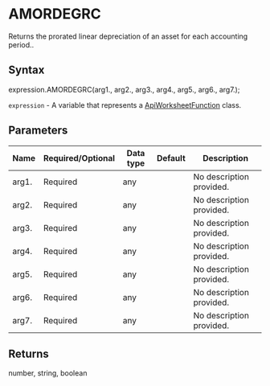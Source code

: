 # AMORDEGRC

Returns the prorated linear depreciation of an asset for each accounting period..

## Syntax

expression.AMORDEGRC(arg1., arg2., arg3., arg4., arg5., arg6., arg7.);

`expression` - A variable that represents a [ApiWorksheetFunction](../ApiWorksheetFunction.md) class.

## Parameters

| **Name** | **Required/Optional** | **Data type** | **Default** | **Description** |
| ------------- | ------------- | ------------- | ------------- | ------------- |
| arg1. | Required | any |  | No description provided. |
| arg2. | Required | any |  | No description provided. |
| arg3. | Required | any |  | No description provided. |
| arg4. | Required | any |  | No description provided. |
| arg5. | Required | any |  | No description provided. |
| arg6. | Required | any |  | No description provided. |
| arg7. | Required | any |  | No description provided. |

## Returns

number, string, boolean
